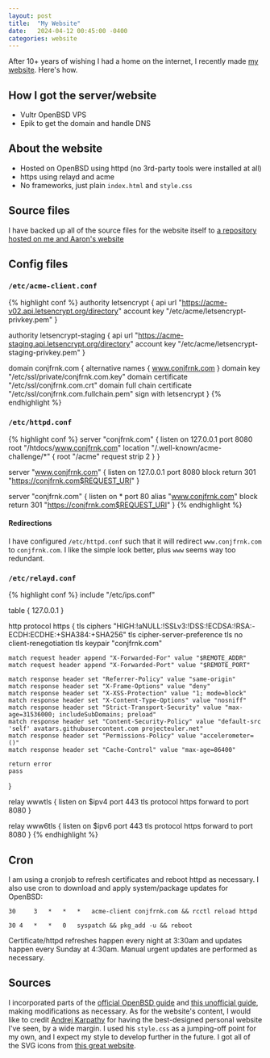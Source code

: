 ```yaml
---
layout: post
title:  "My Website"
date:   2024-04-12 00:45:00 -0400
categories: website
---
```

After 10+ years of wishing I had a home on the internet, I recently made [my website][cf-website]. Here's how.

## How I got the server/website
- Vultr OpenBSD VPS
- Epik to get the domain and handle DNS

## About the website
- Hosted on OpenBSD using httpd (no 3rd-party tools were installed at all)
- https using relayd and acme
- No frameworks, just plain `index.html` and `style.css`

## Source files
I have backed up all of the source files for the website itself to [a repository hosted on me and Aaron's website][git-repo]

## Config files
### `/etc/acme-client.conf`
{% highlight conf %}
authority letsencrypt {
        api url "https://acme-v02.api.letsencrypt.org/directory"
        account key "/etc/acme/letsencrypt-privkey.pem"
}

authority letsencrypt-staging {
        api url "https://acme-staging.api.letsencrypt.org/directory"
        account key "/etc/acme/letsencrypt-staging-privkey.pem"
}

domain conjfrnk.com {
       alternative names { www.conjfrnk.com }
       domain key "/etc/ssl/private/conjfrnk.com.key"
       domain certificate "/etc/ssl/conjfrnk.com.crt"
       domain full chain certificate "/etc/ssl/conjfrnk.com.fullchain.pem"
       sign with letsencrypt
}
{% endhighlight %}

### `/etc/httpd.conf`
{% highlight conf %}
server "conjfrnk.com" {
	listen on 127.0.0.1 port 8080
	root "/htdocs/www.conjfrnk.com"
	location "/.well-known/acme-challenge/*" {
		root "/acme"
		request strip 2
	}
}

server "www.conjfrnk.com" {
	listen on 127.0.0.1 port 8080
	block return 301 "https://conjfrnk.com$REQUEST_URI"
}

server "conjfrnk.com" {
	listen on * port 80
	alias "www.conjfrnk.com"
	block return 301 "https://conjfrnk.com$REQUEST_URI"
} 
{% endhighlight %}

#### Redirections
I have configured `/etc/httpd.conf` such that it will redirect `www.conjfrnk.com` to `conjfrnk.com`. I like the simple look better, plus `www` seems way too redundant.

### `/etc/relayd.conf`
{% highlight conf %}
include "/etc/ips.conf"

table <local> { 127.0.0.1 }

http protocol https {
	tls ciphers "HIGH:!aNULL:!SSLv3:!DSS:!ECDSA:!RSA:-ECDH:ECDHE:+SHA384:+SHA256"
	tls cipher-server-preference
	tls no client-renegotiation
	tls keypair "conjfrnk.com"

	match request header append "X-Forwarded-For" value "$REMOTE_ADDR"
	match request header append "X-Forwarded-Port" value "$REMOTE_PORT"

	match response header set "Referrer-Policy" value "same-origin"
	match response header set "X-Frame-Options" value "deny"
	match response header set "X-XSS-Protection" value "1; mode=block"
	match response header set "X-Content-Type-Options" value "nosniff"
	match response header set "Strict-Transport-Security" value "max-age=31536000; includeSubDomains; preload"
	match response header set "Content-Security-Policy" value "default-src 'self' avatars.githubusercontent.com projecteuler.net"
	match response header set "Permissions-Policy" value "accelerometer=()"
	match response header set "Cache-Control" value "max-age=86400"

	return error
	pass
}

relay wwwtls {
	listen on $ipv4 port 443 tls
	protocol https
	forward to <local> port 8080
}

relay www6tls {
	listen on $ipv6 port 443 tls
	protocol https
	forward to <local> port 8080
}
{% endhighlight %}

## Cron
I am using a cronjob to refresh certificates and reboot httpd as necessary. I also use cron to download and apply system/package updates for OpenBSD:

`30 	3 	* 	* 	* 	acme-client conjfrnk.com && rcctl reload httpd`

`30	4	*	*	0	syspatch && pkg_add -u && reboot`

Certificate/httpd refreshes happen every night at 3:30am and updates happen every Sunday at 4:30am. Manual urgent updates are performed as necessary.

## Sources
I incorporated parts of the [official OpenBSD guide][official-guide] and [this unofficial guide][unofficial-guide], making modifications as necessary. As for the website's content, I would like to credit [Andrej Karpathy][style-inspiration] for having the best-designed personal website I've seen, by a wide margin. I used his `style.css` as a jumping-off point for my own, and I expect my style to develop further in the future. I got all of the SVG icons from [this great website][svg-source].

[cf-website]: https://conjfrnk.com
[official-guide]: https://www.openbsdhandbook.com/services/webserver/ssl
[unofficial-guide]: https://citizen428.net/blog/self-hosting-static-site-openbsd-httpd-relayd
[style-inspiration]: https://karpathy.ai
[svg-source]: https://www.svgrepo.com
[git-repo]: https://git.loftyields.com/connor-website/tree
